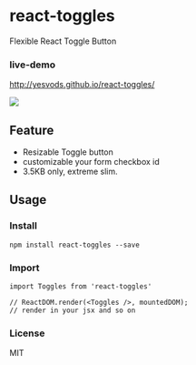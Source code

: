 # react-toggles

Flexible React Toggle Button 
### live-demo 
http://yesvods.github.io/react-toggles/

![](http://ooo.0o0.ooo/2015/12/28/5681e9ca45a34.gif)

## Feature
* Resizable Toggle button
* customizable your form checkbox id
* 3.5KB only, extreme slim.

## Usage

### Install 
```
npm install react-toggles --save
```

### Import 
```
import Toggles from 'react-toggles'

// ReactDOM.render(<Toggles />, mountedDOM);
// render in your jsx and so on
```
### License

MIT

